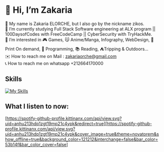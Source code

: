 # 💫 Hi, I’m Zakaria

👋 My name is Zakaria ELORCHE, but I also go by the nickname zikos.<br>
🌱 I’m currently studying Full Stack Software engineering at ALX program || 100DaysofCodes with FreeCodeCamp || CyberSecurity with TryHackMe.<br>
👀 I’m interested in 🎮 Games, 😽 Anime/Manga, Infography, WebDesign, 👕 Print On demand, 💾 Programming, 📚 Reading, ⛺Tripping & Outdoors...<br>
✉️ How to reach me on Mail : zakariaorche@gmail.com<br>
📞 How to reach me on whatsapp +212664170000<br>

## Skills

[![My Skills](https://skillicons.dev/icons?i=ae,ai,apple,azure,bash,c,codepen,c,cs,cpp,codepen,css,debian,devto,discord,docker,emacs,figma,git,github,grafana,heroku,html,htmx,instagram,kali,linux,mysql,php,powershell,ps,py,r,raspberrypi,redhat,sublime,ubuntu,vim,visualstudio,vscode,windows,wordpress&theme=light)](https://skillicons.dev)

## What I listen to now:
[https://spotify-github-profile.kittinanx.com/api/view.svg?uid=anhu213hdp1zgt19mp21c4ypk&redirect=true][https://spotify-github-profile.kittinanx.com/api/view.svg?uid=anhu213hdp1zgt19mp21c4ypk&cover_image=true&theme=novatorem&show_offline=true&background_color=121212&interchange=false&bar_color=53b14f&bar_color_cover=false]
